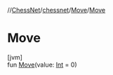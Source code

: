 //[ChessNet](../../../index.md)/[chessnet](../index.md)/[Move](index.md)/[Move](-move.md)

# Move

[jvm]\
fun [Move](-move.md)(value: [Int](https://kotlinlang.org/api/latest/jvm/stdlib/kotlin/-int/index.html) = 0)
